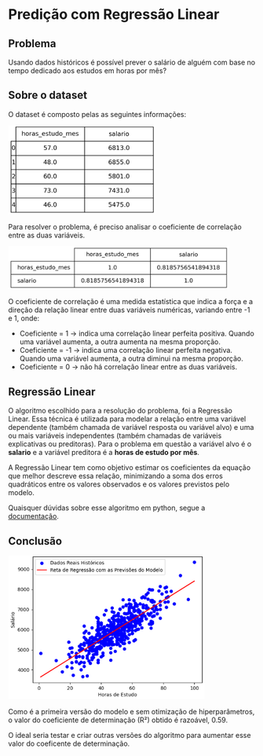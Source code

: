 # Predição com Regressão Linear

## Problema

Usando dados históricos é possível prever o salário de alguém com base no tempo dedicado aos estudos em horas por mês?

## Sobre o dataset

O dataset é composto pelas as seguintes informações:

<img src="images/df_head.png" alt="Logo" width="300" height="" align-center = "true">

Para resolver o problema, é preciso analisar o coeficiente de correlação entre as duas variáveis.

<img src="images/df_correlacao.png" alt="Logo" width="450" height="">

O coeficiente de correlação é uma medida estatística que indica a força e a direção da relação linear entre duas variáveis numéricas, variando entre -1 e 1, onde:
- Coeficiente = 1 -> indica uma correlação linear perfeita positiva. Quando uma variável aumenta, a outra aumenta na mesma proporção.
- Coeficiente = -1 -> indica uma correlação linear perfeita negativa. Quando uma variável aumenta, a outra diminui na mesma proporção.
- Coeficiente = 0 -> não há correlação linear entre as duas variáveis.

## Regressão Linear

O algoritmo escolhido para a resolução do problema, foi a Regressão Linear. Essa técnica é utilizada para modelar a relação entre uma variável dependente (também chamada de variável resposta ou variável alvo) e uma ou mais variáveis independentes (também chamadas de variáveis explicativas ou preditoras). Para o problema em questão a variável alvo é o **salario** e a variável preditora é a **horas de estudo por mês**.

A Regressão Linear tem como objetivo estimar os coeficientes da equação que melhor descreve essa relação, minimizando a soma dos erros quadráticos entre os valores observados e os valores previstos pelo modelo.

Quaisquer dúvidas sobre esse algoritmo em python, segue a [documentação](https://scikit-learn.org/stable/modules/generated/sklearn.linear_model.LinearRegression.html).

## Conclusão

<img src="images/resultado.png" alt="Logo" width="400" height="">

Como é a primeira versão do modelo e sem otimização de hiperparâmetros, o valor do coeficiente de determinação (R²) obtido é razoável, 0.59.

O ideal seria testar e criar outras versões do algoritmo para aumentar esse valor do coeficente de determinação.